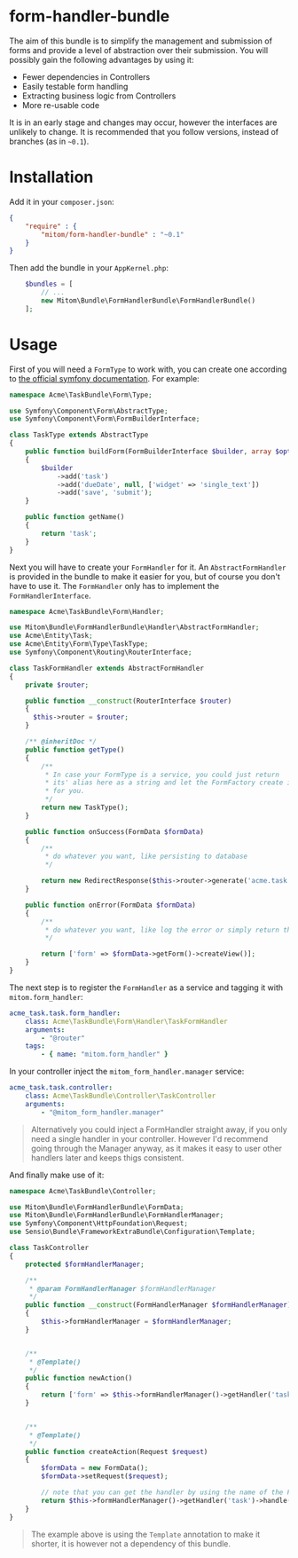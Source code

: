 form-handler-bundle
===================

The aim of this bundle is to simplify the management and submission of forms and provide a level of abstraction over their submission.
You will possibly gain the following advantages by using it:
 * Fewer dependencies in Controllers
 * Easily testable form handling
 * Extracting business logic from Controllers
 * More re-usable code

It is in an early stage and changes may occur, however the interfaces are unlikely to change. It is recommended that you follow versions, instead of branches (as in `~0.1`).

# Installation

Add it in your `composer.json`:
```json
{
    "require" : {
        "mitom/form-handler-bundle" : "~0.1"
    }
}
```

Then add the bundle in your `AppKernel.php`:
```php
    $bundles = [
        // ...
        new Mitom\Bundle\FormHandlerBundle\FormHandlerBundle()
    ];
```

# Usage

First of you will need a `FormType` to work with, you can create one according to [the official symfony documentation](http://symfony.com/doc/current/book/forms.html#creating-form-classes). For example:
```php
namespace Acme\TaskBundle\Form\Type;

use Symfony\Component\Form\AbstractType;
use Symfony\Component\Form\FormBuilderInterface;

class TaskType extends AbstractType
{
    public function buildForm(FormBuilderInterface $builder, array $options)
    {
        $builder
            ->add('task')
            ->add('dueDate', null, ['widget' => 'single_text'])
            ->add('save', 'submit');
    }

    public function getName()
    {
        return 'task';
    }
}
```

Next you will have to create your `FormHandler` for it. An `AbstractFormHandler` is provided in the bundle to make it easier for you, but of course you don't have to use it. The `FormHandler` only has to implement the `FormHandlerInterface`.

```php
namespace Acme\TaskBundle\Form\Handler;

use Mitom\Bundle\FormHandlerBundle\Handler\AbstractFormHandler;
use Acme\Entity\Task;
use Acme\Entity\Form\Type\TaskType;
use Symfony\Component\Routing\RouterInterface;

class TaskFormHandler extends AbstractFormHandler
{
    private $router;

    public function __construct(RouterInterface $router)
    {
      $this->router = $router;
    }

    /** @inheritDoc */
    public function getType()
    {
        /**
         * In case your FormType is a service, you could just return
         * its' alias here as a string and let the FormFactory create it
         * for you.
         */
        return new TaskType();
    }

    public function onSuccess(FormData $formData)
    {
        /**
         * do whatever you want, like persisting to database
         */

        return new RedirectResponse($this->router->generate('acme.task', ['task' => $formData->getData()->getId()]));
    }

    public function onError(FormData $formData)
    {
        /**
         * do whatever you want, like log the error or simply return the FormData.
         */

        return ['form' => $formData->getForm()->createView()];
    }
}
```

The next step is to register the `FormHandler` as a service and tagging it with `mitom.form_handler`:

```yml
acme_task.task.form_handler:
    class: Acme\TaskBundle\Form\Handler\TaskFormHandler
    arguments:
        - "@router"
    tags:
        - { name: "mitom.form_handler" }
```

In your controller inject the `mitom_form_handler.manager` service:
```yml
acme_task.task.controller:
    class: Acme\TaskBundle\Controller\TaskController
    arguments:
        - "@mitom_form_handler.manager"
```
> Alternatively you could inject a FormHandler straight away, if you only need a single handler in your controller. However I'd recommend going through the Manager anyway, as it makes it easy to user other handlers later and keeps thigs consistent.

And finally make use of it:

```php
namespace Acme\TaskBundle\Controller;

use Mitom\Bundle\FormHandlerBundle\FormData;
use Mitom\Bundle\FormHandlerBundle\FormHandlerManager;
use Symfony\Component\HttpFoundation\Request;
use Sensio\Bundle\FrameworkExtraBundle\Configuration\Template;

class TaskController
{
    protected $formHandlerManager;

    /**
     * @param FormHandlerManager $formHandlerManager
     */
    public function __construct(FormHandlerManager $formHandlerManager)
    {
        $this->formHandlerManager = $formHandlerManager;
    }


    /**
     * @Template()
     */
    public function newAction()
    {
        return ['form' => $this->formHandlerManager()->getHandler('task')->createForm()->createView()];
    }


    /**
     * @Template()
     */
    public function createAction(Request $request)
    {
        $formData = new FormData();
        $formData->setRequest($request);

        // note that you can get the handler by using the name of the FormType
        return $this->formHandlerManager()->getHandler('task')->handle($formData);
    }
}
```
> The example above is using the `Template` annotation to make it shorter, it is however not a dependency of this bundle.
